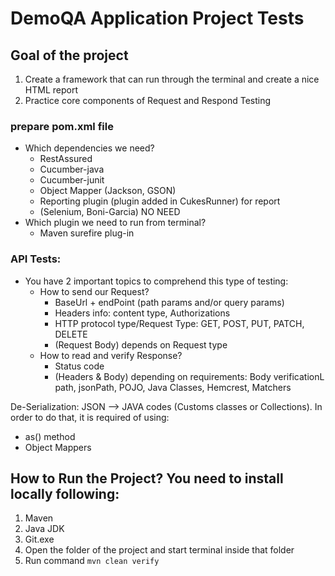 # DemoQA Application Project Tests

## Goal of the project

1. Create a framework that can run through the terminal and create
a nice HTML report
2. Practice core components of Request and Respond Testing

### prepare pom.xml file

* Which dependencies we need?
   - RestAssured
   - Cucumber-java
   - Cucumber-junit
   - Object Mapper (Jackson, GSON)
   - Reporting plugin (plugin added in CukesRunner) for report
   - (Selenium, Boni-Garcia) NO NEED
* Which plugin we need to run from terminal?
    - Maven surefire  plug-in

### API Tests:

* You have 2 important topics to comprehend this type of testing:
  - How to send our Request?
      - BaseUrl + endPoint (path params and/or query params)
      - Headers info: content type, Authorizations
      - HTTP protocol type/Request Type: GET, POST, PUT, PATCH, DELETE
      - (Request Body) depends on Request type 
  - How to read and verify Response?
      - Status code
      - (Headers & Body) depending on requirements:
         Body verificationL path, jsonPath, POJO, Java Classes, Hemcrest, Matchers
    
De-Serialization: JSON --> JAVA codes (Customs classes or Collections). In order to do that, it is required of using:
  - as() method
  - Object Mappers


## How to Run the Project? You need to install locally following:
1. Maven
2. Java JDK
3. Git.exe
4. Open the folder of the project and start terminal inside that folder
5. Run command ``mvn clean verify ``